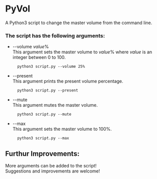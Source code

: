 # PyVol
A Python3 script to change the master volume from the command line.

### The script has the following arguments:  
* --volume _value_%  
    This argument sets the master volume to _value_% where _value_ is an integer between 0 to 100.  
    ```shell 
      python3 script.py --volume 25%  
    ```
 * --present  
    This argument prints the present volume percentage.  
    ```shell  
      python3 script.py --present  
    ```  
 * --mute  
    This argument mutes the master volume.  
    ```shell  
      python3 script.py --mute  
    ```
 * --max  
    This argument sets the master volume to 100%.  
    ```shell
      python3 script.py --max  
    ```

## Furthur Improvements:  
More arguments can be added to the script!  
Suggestions and improvements are welcome!
